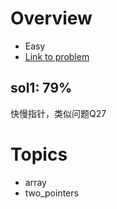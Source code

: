 # Overview
- Easy
- [Link to problem](https://leetcode.com/problems/remove-duplicates-from-sorted-array/)<br/>

## sol1: 79%
快慢指针，类似问题Q27

# Topics
- array
- two_pointers 